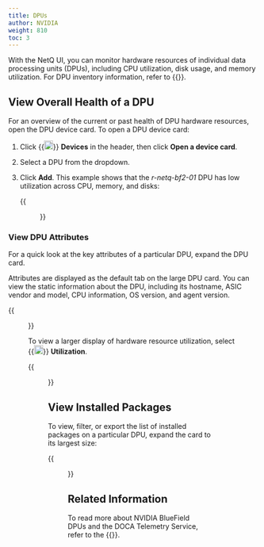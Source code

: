 ```yaml
---
title: DPUs
author: NVIDIA
weight: 810
toc: 3
---
```


With the NetQ UI, you can monitor hardware resources of individual data processing units (DPUs), including CPU utilization, disk usage, and memory utilization. For DPU inventory information, refer to {{<link title="DPU Inventory" text="DPU Inventory">}}.

## View Overall Health of a DPU

For an overview of the current or past health of DPU hardware resources, open the DPU device card. To open a DPU device card:

1. Click {{<img src="/images/netq/devices.svg" height="18" width="18">}} **Devices** in the header, then click **Open a device card**.

2. Select a DPU from the dropdown.

3. Click **Add**. This example shows that the *r-netq-bf2-01* DPU has low utilization across CPU, memory, and disks:

    {{<figure src="/images/netq/dev-medium-dpu-card-42.png" alt="DPU card displaying CPU, memory, and disk utilization statistics" width="200">}}

### View DPU Attributes

For a quick look at the key attributes of a particular DPU, expand the DPU card.

Attributes are displayed as the default tab on the large DPU card. You can view the static information about the DPU, including its hostname, ASIC vendor and model, CPU information, OS version, and agent version.

{{<figure src="/images/netq/dev-dpu-large-attributes-tab-42.png" alt="large DPU card displaying static DPU information" width="700">}}

To view a larger display of hardware resource utilization, select {{<img src="/images/netq/analytics-bars.svg" alt="" height="18" width="18">}} **Utilization**.

{{<figure src="/images/netq/dev-dpu-large-utilization-42.png" width="700">}}
## View Installed Packages

To view, filter, or export the list of installed packages on a particular DPU, expand the card to its largest size:

{{<figure src="/images/netq/dpu-hwresources-l4-installed-packages-42.png" alt="list of packages installed on a DPU" width="1100">}}

## Related Information

To read more about NVIDIA BlueField DPUs and the DOCA Telemetry Service, refer to the {{<exlink url="https://docs.nvidia.com/doca/sdk/doca-telemetry-service/index.html" text="DOCA SDK Documentation">}}.